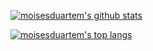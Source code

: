 [![moisesduartem's github stats](https://github-readme-stats.vercel.app/api?username=moisesduartem&theme=vue&show_icons=true)](https://github.com/anuraghazra/github-readme-stats)


[![moisesduartem's top langs](https://github-readme-stats.vercel.app/api/top-langs/?username=moisesduartem&theme=vue&layout=compact&show_icons=true)](https://github.com/anuraghazra/github-readme-stats)
